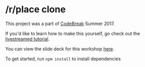 # /r/place clone

This project was a part of [CodeBreak](https://codebreak.srnd.org) Summer 2017.

If you'd like to learn how to make this yourself, go check out the [livestreamed tutorial](https://youtube.com/studentrnd).

You can view the slide deck for this workshop [here](https://docs.google.com/a/srnd.org/presentation/d/1o0GSKumdMFyEaNj5FQp-uNnXslQcU8JxVBySU4SU1GA/edit?usp=sharing).

To get started, run `npm install` to install dependencies
